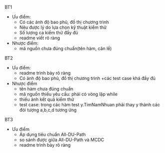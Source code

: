  BT1
- Ưu điểm:
	+ Có các ảnh độ bao phủ, đồ thị chương trình
	+ Nêu được lý do lựa chọn kỹ thuật kiểm thử
	+ Số lượng ca kiểm thử đầy đủ
	+ readme viết rõ ràng
- Nhược điểm:
	+ mã nguồn chưa đúng chuẩn(tên hàm, căn lề)

 BT2
- Ưu điểm:
	+ readme trình bày rõ ràng
	+ Có ảnh độ bao phủ, đồ thị chương trình
	+các test case khá đầy đủ
- Nhược điểm
	+ tên hàm chưa đúng chuẩn
	+ mã nguồn thiếu yêu cầu: phải có vòng lặp while 
	+ thiếu ảnh kết quả kiểm thử
	+ test case: trong các hàm test  y.TimNamNhuan phải thay y thành các đói tượng a,b,c,d tương ứng

 BT3
- Ưu điểm
	+ Áp dụng tiêu chuẩn All-DU-Path
	+ so sánh được giữa All-DU-Path và MCDC
	+ readme trình bày rõ ràng
